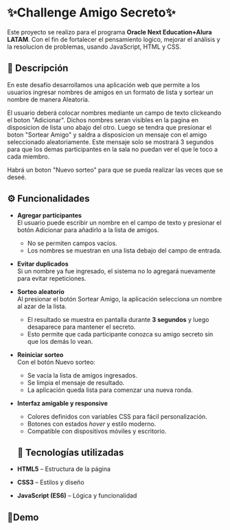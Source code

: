 <h1>✨Challenge Amigo Secreto✨</h1>

Este proyecto se realizo para el programa **Oracle Next Education+Alura LATAM**. Con el fin de fortalecer el pensamiento logico, mejorar el análisis y la resolucion de problemas, usando JavaScript, HTML y CSS.


<h2>📝 Descripción</h2>
En este desafío desarrollamos una aplicación web que permite a los usuarios ingresar nombres de amigos en un formato de lista y sortear un nombre de manera Aleatoria.

El usuario deberá colocar nombres mediante un campo de texto clickeando el boton "Adicionar". Dichos nombres seran visibles en la pagina en disposicion de lista uno abajo del otro. Luego se tendra que presionar el boton "Sortear Amigo" y saldra a disposicion un mensaje con el amigo seleccionado aleatoriamente. Este mensaje solo se mostrará 3 segundos para que los demas participantes en la sala no puedan ver el que le toco a cada miembro.

Habrá un boton "Nuevo sorteo" para que se pueda realizar las veces que se deseé.


## ⚙️ Funcionalidades

- **Agregar participantes**  
  El usuario puede escribir un nombre en el campo de texto y presionar el botón Adicionar para añadirlo a la lista de amigos.  
  - No se permiten campos vacíos.  
  - Los nombres se muestran en una lista debajo del campo de entrada.

- **Evitar duplicados**  
  Si un nombre ya fue ingresado, el sistema no lo agregará nuevamente para evitar repeticiones.

- **Sorteo aleatorio**  
  Al presionar el botón Sortear Amigo, la aplicación selecciona un nombre al azar de la lista.  
  - El resultado se muestra en pantalla durante **3 segundos** y luego desaparece para mantener el secreto.  
  - Esto permite que cada participante conozca su amigo secreto sin que los demás lo vean.

- **Reiniciar sorteo**  
  Con el botón Nuevo sorteo:
  - Se vacía la lista de amigos ingresados.  
  - Se limpia el mensaje de resultado.  
  - La aplicación queda lista para comenzar una nueva ronda.

- **Interfaz amigable y responsive**  
  - Colores definidos con variables CSS para fácil personalización.  
  - Botones con estados *hover* y estilo moderno.  
  - Compatible con dispositivos móviles y escritorio.
 
  ## 📂 Tecnologías utilizadas
- **HTML5** – Estructura de la página
- **CSS3** – Estilos y diseño
- **JavaScript (ES6)** – Lógica y funcionalidad


<h2>🎥Demo </h2>


